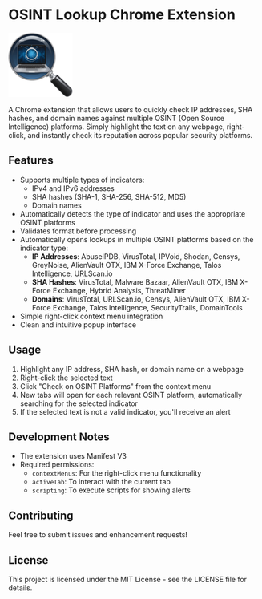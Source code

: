 # OSINT Lookup Chrome Extension

![Threat Hunting Automation Tool](./icons/icon128.png)

A Chrome extension that allows users to quickly check IP addresses, SHA hashes, and domain names against multiple OSINT (Open Source Intelligence) platforms. Simply highlight the text on any webpage, right-click, and instantly check its reputation across popular security platforms.

## Features

- Supports multiple types of indicators:
  - IPv4 and IPv6 addresses
  - SHA hashes (SHA-1, SHA-256, SHA-512, MD5)
  - Domain names
- Automatically detects the type of indicator and uses the appropriate OSINT platforms
- Validates format before processing
- Automatically opens lookups in multiple OSINT platforms based on the indicator type:
  - **IP Addresses**: AbuseIPDB, VirusTotal, IPVoid, Shodan, Censys, GreyNoise, AlienVault OTX, IBM X-Force Exchange, Talos Intelligence, URLScan.io
  - **SHA Hashes**: VirusTotal, Malware Bazaar, AlienVault OTX, IBM X-Force Exchange, Hybrid Analysis, ThreatMiner
  - **Domains**: VirusTotal, URLScan.io, Censys, AlienVault OTX, IBM X-Force Exchange, Talos Intelligence, SecurityTrails, DomainTools
- Simple right-click context menu integration
- Clean and intuitive popup interface

## Usage

1. Highlight any IP address, SHA hash, or domain name on a webpage
2. Right-click the selected text
3. Click "Check on OSINT Platforms" from the context menu
4. New tabs will open for each relevant OSINT platform, automatically searching for the selected indicator
5. If the selected text is not a valid indicator, you'll receive an alert


## Development Notes

- The extension uses Manifest V3
- Required permissions:
  - `contextMenus`: For the right-click menu functionality
  - `activeTab`: To interact with the current tab
  - `scripting`: To execute scripts for showing alerts

## Contributing

Feel free to submit issues and enhancement requests!

## License

This project is licensed under the MIT License - see the LICENSE file for details.

